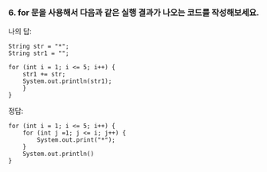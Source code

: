 ### 6. for 문을 사용해서 다음과 같은 실행 결과가 나오는 코드를 작성해보세요.

나의 답:

```
String str = "*";
String str1 = "";

for (int i = 1; i <= 5; i++) {
    str1 += str;
    System.out.println(str1);
    }
}
```
정답:

```
for (int i = 1; i <= 5; i++) {
    for (int j =1; j <= i; j++) {
        System.out.print("*");
    }
    System.out.println()
}
```